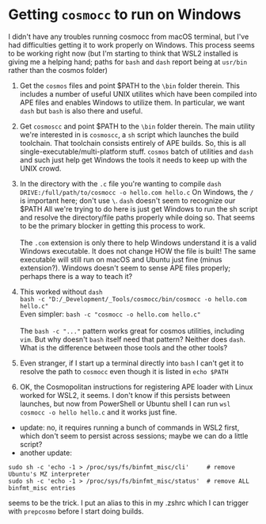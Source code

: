 # Getting `cosmocc` to run on Windows

I didn't have any troubles running cosmocc from macOS terminal, but I've had difficulties getting it to work properly on Windows. This process seems to be working right now (but I'm starting to think that WSL2 installed is giving me a helping hand; paths for `bash` and `dash` report being at `usr/bin` rather than the cosmos folder)
  1. Get the `cosmos` files and point $PATH to the `\bin` folder therein. This includes a number of useful UNIX utilites which have been compiled into APE files and enables Windows to utilize them. In particular, we want `dash` but `bash` is also there and useful.
  2. Get `cosmoscc` and point $PATH to the `\bin` folder therein. The main utility we're interested in is `cosmoscc`, a `sh` script which launches the build toolchain. That toolchain consists entirely of APE builds. So, this is all single-executable/multi-platform stuff. `cosmos` batch of utilities and `dash` and such just help get Windows the tools it needs to keep up with the UNIX crowd.
  3. In the directory with the `.c` file you're wanting to compile
     `dash DRIVE:/full/path/to/cosmocc -o hello.com hello.c`
     On Windows, the `/` is important here; don't use `\`. `dash` doesn't seem to recognize our $PATH All we're trying to do here is just get Windows to run the sh script and resolve the directory/file paths properly while doing so. That seems to be the primary blocker in getting this process to work.<br><br>The `.com` extension is only there to help Windows understand it is a valid Windows executable. It does not change HOW the file is built! The same executable will still run on macOS and Ubuntu just fine (minus extension?). Windows doesn't seem to sense APE files properly; perhaps there is a way to teach it?

  4. This worked without `dash`<br>
`bash -c "D:/_Development/_Tools/cosmocc/bin/cosmocc -o hello.com hello.c"`<br>
Even simpler: `bash -c "cosmocc -o hello.com hello.c"`<br><br>
  The `bash -c "..."` pattern works great for cosmos utilities, including `vim`. But why doesn't `bash` itself need that pattern? Neither does `dash`. What is the difference between those tools and the other tools?
1. Even stranger, if I start up a terminal directly into `bash` I can't get it to resolve the path to `cosmocc` even though it is listed in `echo $PATH`
5. OK, the Cosmopolitan instructions for registering APE loader with Linux worked for WSL2, it seems. I don't know if this persists between launches, but now from PowerShell or Ubuntu shell I can run `wsl cosmocc -o hello hello.c` and it works just fine.
- update: no, it requires running a bunch of commands in WSL2 first, which don't seem to persist across sessions; maybe we can do a little script?
- another update:
```
sudo sh -c 'echo -1 > /proc/sys/fs/binfmt_misc/cli'     # remove Ubuntu's MZ interpreter
sudo sh -c 'echo -1 > /proc/sys/fs/binfmt_misc/status'  # remove ALL binfmt_misc entries
```
seems to be the trick. I put an alias to this in my .zshrc which I can trigger with `prepcosmo` before I start doing builds.
